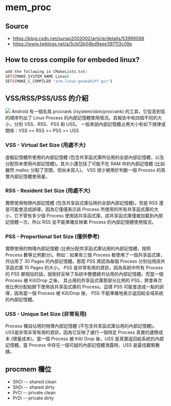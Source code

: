 # mem_proc
## Source
* https://blog.csdn.net/sunao2002002/article/details/53999098
* https://www.twblogs.net/a/5cbf2b04bd9eee397113c09e
## How to cross compile for embeded linux?
```bash
add the following in CMakeLists.txt:
SET(CMAKE_SYSTEM_NAME Linux)
SET(CMAKE_C_COMPILER "arm-linux-gnueabihf-gcc")
```

## VSS/RSS/PSS/USS 的介紹
![](https://i.imgur.com/9hfPmMH.png)
Android 有一個名爲 procrank (/system/xbin/procrank) 的工具，它從高到低的順序列出了 Linux Process 的內部記憶體使用情況。其報告中有四個不同的大小，分別 VSS、RSS、PSS 和 USS。
一般來說內部記憶體占用大小有如下規律或關係：VSS >= RSS >= PSS >= USS

### VSS - Virtual Set Size (用處不大)
虛擬記憶體所使用的內部記憶體 (包含共享函式庫所佔用的全部內部記憶體，以及分配但未使用內部記憶體)。其大小還包括了可能不在 RAM 中的內部記憶體 (比如雖然 malloc 分配了空間，但尚未寫入)。 VSS 很少被用於判斷一個 Process 的真實內部記憶體使用量。

### RSS - Resident Set Size (用處不大)
實際使用物理內部記憶體 (包含共享函式庫佔用的全部內部記憶體)。但是 RSS 還是可能會造成誤導，因為它僅僅表示該 Process 所使用的所有共享函式庫的大小，它不管有多少個 Process 使用該共享函式庫，該共享函式庫僅被加載到內部記憶體一次。所以 RSS 並不能準確反映單 Process 的內部記憶體使用情況。

### PSS - Proportional Set Size (僅供參考)
實際使用的物理內部記憶體 (比例分配共享函式庫佔用的內部記憶體，按照 Process 數等比例劃分)。例如：如果有三個 Process 都使用了一個共享函式庫，共佔用了 30 Pages 的內部記憶體。那麼 PSS 將認為每個 Process 分別佔用該共享函式庫 10 Pages 的大小。 PSS 是非常有用的資訊，因為系統中所有 Process 的 PSS 都相加的話，就剛好反映了系統中整體總共佔用的內部記憶體。而當一個 Process 被 Kill/Drop 之後， 其占用的共享函式庫那部分比例的 PSS，將會再次按比例分配給餘下使用該共享函式庫的 Process。這樣 PSS 可能會造成一點的誤導，因為當一個 Process 被 Kill/Drop 後， PSS 不能準確地表示返回給全域系統的內部記憶體。

### USS - Unique Set Size (非常有用)
 Process 獨自佔用的物理內部記憶體 (不包含共享函式庫佔用的內部記憶體)。 USS是非常非常有用的資訊，因為它反映了運行一個特定 Process 真實的邊際成本 (增量成本)。當一個 Process 被 Kill/ Drop 後，USS 是真實返回給系統的內部記憶體。當 Process 中存在一個可疑的內部記憶體洩露時，USS 是最佳觀察數據。

## procmem 欄位
* ShCl  --  shared clean
* ShDi  --  shared dirty
* PrCl  --  private clean
* PrDi  --  private dirty